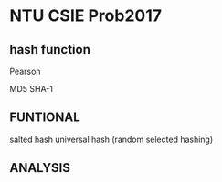 # NTU CSIE Prob2017

## hash function
Pearson


MD5
SHA-1


## FUNTIONAL
salted hash
universal hash (random selected hashing)

## ANALYSIS


